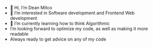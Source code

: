 - 👋 Hi, I’m Dean Mitco
- 👀 I’m interested in Software development and Frontend Web development
- 🌱 I’m currently learning how to think Algorithmic
- I’m looking forward to optimize my code, as well as making it more readable
- Always ready to get advice on any of my code

<!---
DeanMitco/DeanMitco is a ✨ special ✨ repository because its `README.md` (this file) appears on your GitHub profile.
You can click the Preview link to take a look at your changes.
--->
